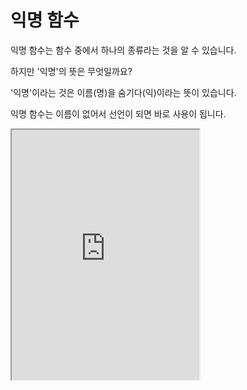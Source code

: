 # 익명 함수

익명 함수는 함수 중에서 하나의 종류라는 것을 알 수 있습니다.

하지만 '익명'의 뜻은 무엇일까요?

'익명'이라는 것은 이름(명)을 숨기다(익)이라는 뜻이 있습니다.

익명 함수는 이름이 없어서 선언이 되면 바로 사용이 됩니다.

<iframe
  loading="lazy"
  title="Python IDLE Trinket"
  src="https://trinket.io/embed/python3/215ca4e0af"
  height="400"
/>

## Lambda

파이썬에서 익명 함수를 선언하기 위하여 `lambda`라는 키워드를 사용합니다.

`lambda` 뒤에 매개변수가 오고 변환할 값이 매개변수와 `:` 뒤에 있으면 익명 함수 형태가 완성됩니다.

1개 이상 매개변수를 사용하고 싶다면 변수 사이에 `,`를 삽입하세요.

<iframe
  loading="lazy"
  title="Python IDLE Trinket"
  src="https://trinket.io/embed/python3/ad432c8141"
  height="400"
/>
